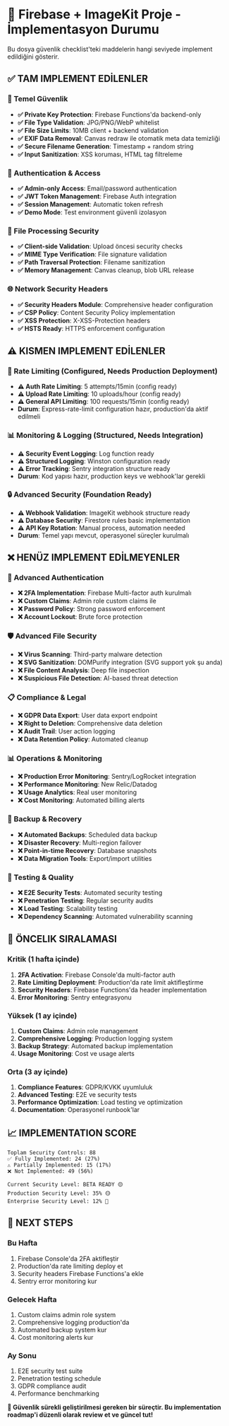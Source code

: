 # 🚀 Firebase + ImageKit Proje - İmplementasyon Durumu

Bu dosya güvenlik checklist'teki maddelerin hangi seviyede implement edildiğini gösterir.

## ✅ TAM IMPLEMENT EDİLENLER

### 🔐 Temel Güvenlik
- **✅ Private Key Protection**: Firebase Functions'da backend-only
- **✅ File Type Validation**: JPG/PNG/WebP whitelist
- **✅ File Size Limits**: 10MB client + backend validation
- **✅ EXIF Data Removal**: Canvas redraw ile otomatik meta data temizliği
- **✅ Secure Filename Generation**: Timestamp + random string
- **✅ Input Sanitization**: XSS koruması, HTML tag filtreleme

### 🎯 Authentication & Access
- **✅ Admin-only Access**: Email/password authentication
- **✅ JWT Token Management**: Firebase Auth integration
- **✅ Session Management**: Automatic token refresh
- **✅ Demo Mode**: Test environment güvenli izolasyon

### 📸 File Processing Security
- **✅ Client-side Validation**: Upload öncesi security checks
- **✅ MIME Type Verification**: File signature validation
- **✅ Path Traversal Protection**: Filename sanitization
- **✅ Memory Management**: Canvas cleanup, blob URL release

### 🌐 Network Security Headers
- **✅ Security Headers Module**: Comprehensive header configuration
- **✅ CSP Policy**: Content Security Policy implementation
- **✅ XSS Protection**: X-XSS-Protection headers
- **✅ HSTS Ready**: HTTPS enforcement configuration

## ⚠️ KISMEN IMPLEMENT EDİLENLER

### 🔄 Rate Limiting (Configured, Needs Production Deployment)
- **⚠️ Auth Rate Limiting**: 5 attempts/15min (config ready)
- **⚠️ Upload Rate Limiting**: 10 uploads/hour (config ready)
- **⚠️ General API Limiting**: 100 requests/15min (config ready)
- **Durum**: Express-rate-limit configuration hazır, production'da aktif edilmeli

### 📊 Monitoring & Logging (Structured, Needs Integration)
- **⚠️ Security Event Logging**: Log function ready
- **⚠️ Structured Logging**: Winston configuration ready
- **⚠️ Error Tracking**: Sentry integration structure ready
- **Durum**: Kod yapısı hazır, production keys ve webhook'lar gerekli

### 🔒 Advanced Security (Foundation Ready)
- **⚠️ Webhook Validation**: ImageKit webhook structure ready
- **⚠️ Database Security**: Firestore rules basic implementation
- **⚠️ API Key Rotation**: Manual process, automation needed
- **Durum**: Temel yapı mevcut, operasyonel süreçler kurulmalı

## ❌ HENÜZ IMPLEMENT EDİLMEYENLER

### 🔐 Advanced Authentication
- **❌ 2FA Implementation**: Firebase Multi-factor auth kurulmalı
- **❌ Custom Claims**: Admin role custom claims ile
- **❌ Password Policy**: Strong password enforcement
- **❌ Account Lockout**: Brute force protection

### 🛡️ Advanced File Security
- **❌ Virus Scanning**: Third-party malware detection
- **❌ SVG Sanitization**: DOMPurify integration (SVG support yok şu anda)
- **❌ File Content Analysis**: Deep file inspection
- **❌ Suspicious File Detection**: AI-based threat detection

### 📋 Compliance & Legal
- **❌ GDPR Data Export**: User data export endpoint
- **❌ Right to Deletion**: Comprehensive data deletion
- **❌ Audit Trail**: User action logging
- **❌ Data Retention Policy**: Automated cleanup

### 📊 Operations & Monitoring
- **❌ Production Error Monitoring**: Sentry/LogRocket integration
- **❌ Performance Monitoring**: New Relic/Datadog
- **❌ Usage Analytics**: Real user monitoring
- **❌ Cost Monitoring**: Automated billing alerts

### 🔄 Backup & Recovery
- **❌ Automated Backups**: Scheduled data backup
- **❌ Disaster Recovery**: Multi-region failover
- **❌ Point-in-time Recovery**: Database snapshots
- **❌ Data Migration Tools**: Export/import utilities

### 🧪 Testing & Quality
- **❌ E2E Security Tests**: Automated security testing
- **❌ Penetration Testing**: Regular security audits
- **❌ Load Testing**: Scalability testing
- **❌ Dependency Scanning**: Automated vulnerability scanning

## 🎯 ÖNCELIK SIRALAMASI

### Kritik (1 hafta içinde)
1. **2FA Activation**: Firebase Console'da multi-factor auth
2. **Rate Limiting Deployment**: Production'da rate limit aktifleştirme
3. **Security Headers**: Firebase Functions'da header implementation
4. **Error Monitoring**: Sentry entegrasyonu

### Yüksek (1 ay içinde)
1. **Custom Claims**: Admin role management
2. **Comprehensive Logging**: Production logging system
3. **Backup Strategy**: Automated backup implementation
4. **Usage Monitoring**: Cost ve usage alerts

### Orta (3 ay içinde)
1. **Compliance Features**: GDPR/KVKK uyumluluk
2. **Advanced Testing**: E2E ve security tests
3. **Performance Optimization**: Load testing ve optimization
4. **Documentation**: Operasyonel runbook'lar

## 📈 IMPLEMENTATION SCORE

```
Toplam Security Controls: 88
✅ Fully Implemented: 24 (27%)
⚠️ Partially Implemented: 15 (17%)
❌ Not Implemented: 49 (56%)

Current Security Level: BETA READY 🟡
Production Security Level: 35% 🟡
Enterprise Security Level: 12% 🔴
```

## 🚀 NEXT STEPS

### Bu Hafta
1. Firebase Console'da 2FA aktifleştir
2. Production'da rate limiting deploy et
3. Security headers Firebase Functions'a ekle
4. Sentry error monitoring kur

### Gelecek Hafta
1. Custom claims admin role system
2. Comprehensive logging production'da
3. Automated backup system kur
4. Cost monitoring alerts kur

### Ay Sonu
1. E2E security test suite
2. Penetration testing schedule
3. GDPR compliance audit
4. Performance benchmarking

**🔐 Güvenlik sürekli geliştirilmesi gereken bir süreçtir. Bu implementation roadmap'i düzenli olarak review et ve güncel tut!**